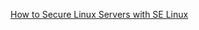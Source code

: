 
[How to Secure Linux Servers with SE Linux](https://www.freecodecamp.org/news/securing-linux-servers-with-se-linux)
